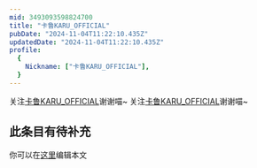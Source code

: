 ```yaml
---
mid: 3493093598824700
title: "卡鲁KARU_OFFICIAL"
pubDate: "2024-11-04T11:22:10.435Z"
updatedDate: "2024-11-04T11:22:10.435Z"
profile:
  {
    Nickname: ["卡鲁KARU_OFFICIAL"],
  }
---
```


关注[卡鲁KARU_OFFICIAL](https://space.bilibili.com/3493093598824700)谢谢喵~ 关注[卡鲁KARU_OFFICIAL](https://space.bilibili.com/3493093598824700)谢谢喵~

## 此条目有待补充
你可以在[这里](https://github.com/Yuhanawa/VTuber.ICU/edit/master/src/content/v/卡鲁KARU_OFFICIAL/index.md)编辑本文
